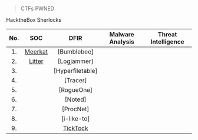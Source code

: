 
  > CTFs PWNED
  <summary>HacktheBox Sherlocks</summary>
  
  |No.|SOC|DFIR|Malware Analysis|Threat Intelligence|
  |:-:|:-:|:--:|:--------------:|:-----------------:|
  |1. |[Meerkat](https://github.com/jirayus013t/cybersecurityprojects/blob/main/HacktheBox/Sherlocks/meerkat.md)|[Bumblebee]|[]()|
  |2. |[Litter](https://github.com/jirayus013t/cybersecurityprojects/blob/main/HacktheBox/Sherlocks/litter.md)|[Logjammer]|[]()|
  |3. |[]()|[Hyperfiletable]||
  |4. |[]()|[Tracer]|
  |5. |[]()|[RogueOne]|
  |6. |[]()|[Noted]|
  |7. |[]()|[ProcNet]|
  |8. |[]()|[i-like-to]|
  |9. |[]()|[TickTock](https://github.com/jirayus013t/cybersecurityprojects/blob/main/HacktheBox/Sherlocks/ticktock.md)|




